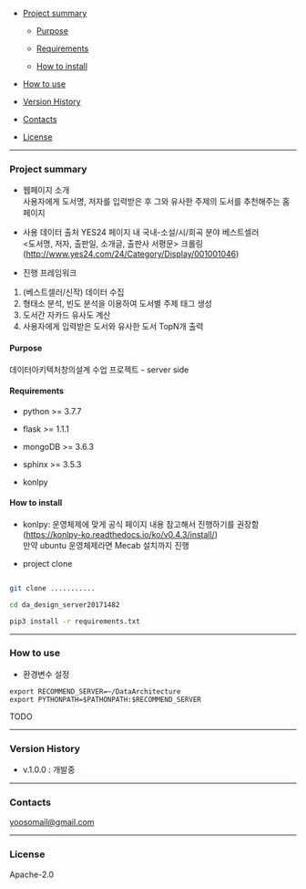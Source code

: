 - [Project summary](#recommed-book)

  - [Purpose](#purpose)

  - [Requirements](#requirements)

  - [How to install](#how-to-install)

- [How to use](#how-to-use)

- [Version History](#version-history)

- [Contacts](#contacts)

- [License](#license)

---

### Project summary
- 웹페이지 소개   
사용자에게 도서명, 저자를 입력받은 후 그와 유사한 주제의 도서를 추천해주는 홈페이지
   
- 사용 데이터 출처
YES24 페이지 내 국내-소설/시/희곡 분야 베스트셀러     
<도서명, 저자, 출판일, 소개글, 출판사 서평문> 크롤링
(http://www.yes24.com/24/Category/Display/001001046)   
    
- 진행 프레임워크
1. (베스트셀러/신작) 데이터 수집
2. 형태소 분석, 빈도 분석을 이용하여 도서별 주제 태그 생성
3. 도서간 자카드 유사도 계산
4. 사용자에게 입력받은 도서와 유사한 도서 TopN개 출력

#### Purpose

데이터아키텍처창의설계 수업 프로젝트 - server side

#### Requirements

* python >= 3.7.7

* flask >= 1.1.1

* mongoDB >= 3.6.3

* sphinx >= 3.5.3 

* konlpy

#### How to install

* konlpy: 운영체제에 맞게 공식 페이지 내용 참고해서 진행하기를 권장함    
(https://konlpy-ko.readthedocs.io/ko/v0.4.3/install/)   
만약 ubuntu 운영체제라면 Mecab 설치까지 진행

* project clone
```sh

git clone ...........

cd da_design_server20171482

pip3 install -r requirements.txt

```

---

### How to use

- 환경변수 설정
```
export RECOMMEND_SERVER=~/DataArchitecture
export PYTHONPATH=$PATHONPATH:$RECOMMEND_SERVER
```

TODO

---

### Version History

* v.1.0.0 : 개발중

---

### Contacts

yoosomail@gmail.com

---

### License

Apache-2.0



